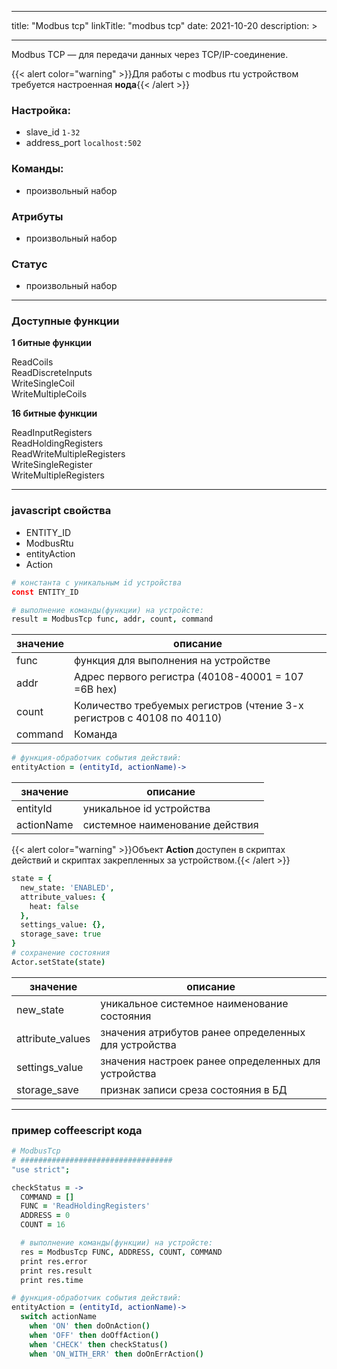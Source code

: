 
---
title: "Modbus tcp"
linkTitle: "modbus tcp"
date: 2021-10-20
description: >

---

Modbus TCP — для передачи данных через TCP/IP-соединение.

{{< alert color="warning" >}}Для работы с modbus rtu устройством требуется настроенная **нода**{{< /alert >}}

### Настройка:

* slave_id `1-32`
* address_port `localhost:502`

### Команды:

* произвольный набор

### Атрибуты

* произвольный набор

### Статус

* произвольный набор

----------------

### Доступные функции

**1 битные функции**

ReadCoils           
ReadDiscreteInputs  
WriteSingleCoil     
WriteMultipleCoils

**16 битные функции**

ReadInputRegisters          
ReadHoldingRegisters        
ReadWriteMultipleRegisters  
WriteSingleRegister         
WriteMultipleRegisters


----------------

### javascript свойства

* ENTITY_ID
* ModbusRtu
* entityAction
* Action

```coffeescript
# константа с уникальным id устройства
const ENTITY_ID
````

```coffeescript
# выполнение команды(функции) на устройсте:
result = ModbusTcp func, addr, count, command
```

|  значение  | описание  |
|-------------|---------|
| func | функция для выполнения на устройстве  |
| addr | Адрес первого регистра (40108-40001 = 107 =6B hex)  |
| count | Количество требуемых регистров (чтение 3-х регистров с 40108 по 40110) |
| command | Команда |


```coffeescript
# функция-обработчик события действий:
entityAction = (entityId, actionName)->
```

|  значение  | описание  |
|-------------|---------|
| entityId | уникальное id устройства  |
| actionName | системное наименование действия  |

{{< alert color="warning" >}}Объект **Action** доступен в скриптах действий и скриптах закрепленных за устройством.{{< /alert >}}
```coffeescript
state = {
  new_state: 'ENABLED',
  attribute_values: {
    heat: false
  },
  settings_value: {},
  storage_save: true
} 
# сохранение состояния 
Actor.setState(state)
```

|  значение  | описание  |
|-------------|---------|
| new_state | уникальное системное наименование состояния |
| attribute_values | значения атрибутов ранее определенных для устройства |
| settings_value | значения настроек ранее определенных для устройства |
| storage_save | признак записи среза состояния в БД |

----------------

### пример coffeescript кода

```coffeescript
# ModbusTcp
# ##################################
"use strict";

checkStatus = ->
  COMMAND = []
  FUNC = 'ReadHoldingRegisters'
  ADDRESS = 0
  COUNT = 16

  # выполнение команды(функции) на устройсте:
  res = ModbusTcp FUNC, ADDRESS, COUNT, COMMAND
  print res.error
  print res.result
  print res.time

# функция-обработчик события действий:
entityAction = (entityId, actionName)->
  switch actionName
    when 'ON' then doOnAction()
    when 'OFF' then doOffAction()
    when 'CHECK' then checkStatus()
    when 'ON_WITH_ERR' then doOnErrAction()

```


